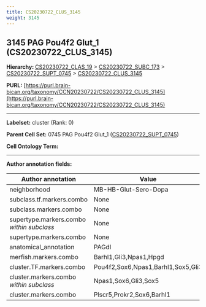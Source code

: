 ```yaml
---
title: CS20230722_CLUS_3145
weight: 3145
---
```

## 3145 PAG Pou4f2 Glut_1 (CS20230722_CLUS_3145)
<b>Hierarchy: </b>
[CS20230722_CLAS_19](../CS20230722_CLAS_19) >
[CS20230722_SUBC_173](../CS20230722_SUBC_173) >
[CS20230722_SUPT_0745](../CS20230722_SUPT_0745) >
[CS20230722_CLUS_3145](../CS20230722_CLUS_3145)

**PURL:** [https://purl.brain-bican.org/taxonomy/CCN20230722/CS20230722_CLUS_3145](https://purl.brain-bican.org/taxonomy/CCN20230722/CS20230722_CLUS_3145)

---


**Labelset:** cluster (Rank: 0)

**Parent Cell Set:** 0745 PAG Pou4f2 Glut_1 ([CS20230722_SUPT_0745](../CS20230722_SUPT_0745))



**Cell Ontology Term:** 

[MARKER GENES.]: #


---

[TRANSFERRED ANNOTATIONS.]: #


[AUTHOR ANNOTATION FIELDS.]: #


**Author annotation fields:**

| Author annotation | Value |
|-------------------|-------|
|neighborhood|MB-HB-Glut-Sero-Dopa|
|subclass.tf.markers.combo|None|
|subclass.markers.combo|None|
|supertype.markers.combo _within subclass_|None|
|supertype.markers.combo|None|
|anatomical_annotation|PAGdl|
|merfish.markers.combo|Barhl1,Gli3,Npas1,Hpgd|
|cluster.TF.markers.combo|Pou4f2,Sox6,Npas1,Barhl1,Sox5,Gli3|
|cluster.markers.combo _within subclass_|Npas1,Sox6,Gli3,Sox5|
|cluster.markers.combo|Plscr5,Prokr2,Sox6,Barhl1|
